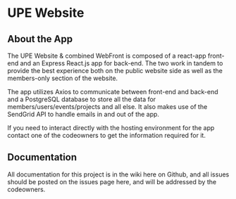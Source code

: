 # UPE Website

## About the App

The UPE Website & combined WebFront is composed of a react-app front-end and an Express React.js app for back-end. The two work in tandem to provide the best experience both on the public website side as well as the members-only section of the website.

The app utilizes Axios to communicate between front-end and back-end and a PostgreSQL database to store all the data for members/users/events/projects and all else. It also makes use of the SendGrid API to handle emails in and out of the app.

If you need to interact directly with the hosting environment for the app contact one of the codeowners to get the information required for it.

## Documentation

All documentation for this project is in the wiki here on Github, and all issues should be posted on the issues page here, and will be addressed by the codeowners.

